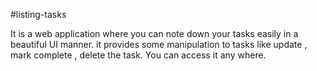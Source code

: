 #listing-tasks

It is a web application where you can note down your tasks easily in a beautiful UI manner.
it provides some manipulation to tasks like update , mark complete , delete the task.
You can access it any where.
